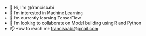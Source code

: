 - 👋 Hi, I’m @francisbabi
- 👀 I’m interested in Machine Learning
- 🌱 I’m currently learning TensorFlow
- 💞️ I’m looking to collaborate on Model building using R and Python
- 📫 How to reach me francisbabi@gmail.com

<!---
francisbabi/francisbabi is a ✨ special ✨ repository because its `README.md` (this file) appears on your GitHub profile.
You can click the Preview link to take a look at your changes.
--->
